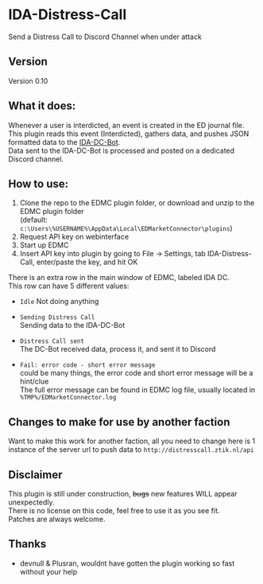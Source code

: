 # IDA-Distress-Call
Send a Distress Call to Discord Channel when under attack

## Version  
Version 0.10  

## What it does:  
Whenever a user is interdicted, an event is created in the ED journal file.  
This plugin reads this event (Interdicted), gathers data, and pushes JSON formatted data to the [IDA-DC-Bot](https://github.com/ZTiKnl/IDA-DC-Bot).  
Data sent to the IDA-DC-Bot is processed and posted on a dedicated Discord channel.  

## How to use:  
1. Clone the repo to the EDMC plugin folder, or download and unzip to the EDMC plugin folder  
   (default: `c:\Users\%USERNAME%\AppData\Local\EDMarketConnector\plugins`)  
2. Request API key on webinterface  
3. Start up EDMC  
4. Insert API key into plugin by going to File -> Settings, tab IDA-Distress-Call, enter/paste the key, and hit OK  

There is an extra row in the main window of EDMC, labeled IDA DC.  
This row can have 5 different values:  
- `Idle`
  Not doing anything  

- `Sending Distress Call`  
  Sending data to the IDA-DC-Bot  
  
- `Distress Call sent`  
  The DC-Bot received data, process it, and sent it to Discord  

- `Fail: error code - short error message`  
  could be many things, the error code and short error message will be a hint/clue  
  The full error message can be found in EDMC log file, usually located in `%TMP%/EDMarketConnector.log`  

## Changes to make for use by another faction
Want to make this work for another faction, all you need to change here is 1 instance of the server url to push data to `http://distresscall.ztik.nl/api`  

## Disclaimer
This plugin is still under construction, ~~bugs~~ new features WILL appear unexpectedly.  
There is no license on this code, feel free to use it as you see fit.  
Patches are always welcome.  

## Thanks
- devnull & Plusran, wouldnt have gotten the plugin working so fast without your help  